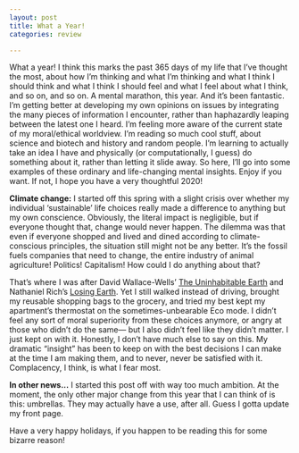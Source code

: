 ```yaml
---
layout: post
title: What a Year!
categories: review

---
```


What a year! I think this marks the past 365 days of my life that I’ve thought the most, about how I’m thinking and what I’m thinking and what I think I should think and what I think I should feel and what I feel about what I think, and so on, and so on. A mental marathon, this year.  And it’s been fantastic. I’m getting better at developing my own opinions on issues by integrating the many pieces of information I encounter, rather than haphazardly leaping between the latest one I heard. I’m feeling more aware of the current state of my  moral/ethical worldview. I’m reading so much cool stuff, about science and biotech and history and random people. I’m learning to actually take an idea I have and physically (or computationally, I guess) do something about it, rather than letting it slide away.  So here, I’ll go into some examples of these ordinary and life-changing mental insights. Enjoy if you want. If not, I hope you have a very thoughtful 2020!

**Climate change:** I started off this spring with a slight crisis over whether my individual ‘sustainable’ life choices really made a difference to anything but my own conscience. Obviously, the literal impact is negligible, but if everyone thought that, change would never happen. The dilemma was that even if everyone shopped and lived and dined according to climate-conscious principles, the situation still might not be any better. It’s the fossil fuels companies that need to change, the entire industry of animal agriculture! Politics! Capitalism! How could I do anything about that? 

That’s where I was after David Wallace-Wells’ [The Uninhabitable Earth][1] and Nathaniel Rich’s [Losing Earth][2]. Yet I still walked instead of driving, brought my reusable shopping bags to the grocery, and tried my best kept my apartment’s thermostat on the sometimes-unbearable Eco mode. I didn’t feel any sort of moral superiority from these choices anymore, or angry at those who didn’t do the same— but I also didn’t feel like they didn’t matter. I just kept on with it. Honestly, I don’t have much else to say on this. My dramatic “insight” has been to keep on with the best decisions I can make at the time I am making them, and to never, never be satisfied with it. Complacency, I think, is what I fear most. 

[2]: https://www.nytimes.com/interactive/2018/08/01/magazine/climate-change-losing-earth.html
[1]: http://nymag.com/intelligencer/2017/07/climate-change-earth-too-hot-for-humans.html

**In other news...** I started this post off with way too much ambition. At the moment, the only other major change from this year that I can think of is this: umbrellas. They may actually have a use, after all. Guess I gotta update my front page. 

Have a very happy holidays, if you happen to be reading this for some bizarre reason! 



